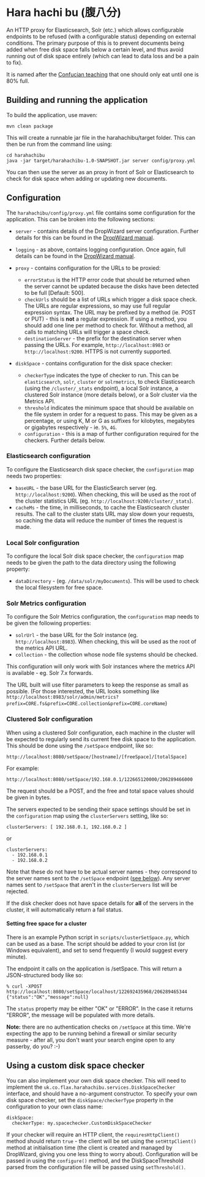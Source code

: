 # Hara hachi bu (腹八分)

An HTTP proxy for Elasticsearch, Solr (etc.) which allows configurable endpoints to be refused (with a configurable status) depending on external conditions. The primary purpose of this is to prevent documents being added when free disk space falls below a certain level, and thus avoid running out of disk space entirely (which can lead to data loss and be a pain to fix).

It is named after the [Confucian teaching](https://en.wikipedia.org/wiki/Hara_hachi_bun_me) that one should only eat until one is 80% full.


## Building and running the application

To build the application, use maven:

    mvn clean package
    
This will create a runnable jar file in the harahachibu/target folder. This can then be run from the command line
using:

    cd harahachibu
    java -jar target/harahachibu-1.0-SNAPSHOT.jar server config/proxy.yml
    
You can then use the server as an proxy in front of Solr or Elasticsearch to check for disk space when adding or
updating new documents.
    

## Configuration

The `harahachibu/config/proxy.yml` file contains some configuration for the application. This can be broken into
the following sections:

- `server` - contains details of the DropWizard server configuration. Further details for this can be found in
the [DropWizard manual](http://www.dropwizard.io/0.9.2/docs/manual/configuration.html).

- `logging` - as above, contains logging configuration. Once again, full details can be found in the
[DropWizard manual](http://www.dropwizard.io/0.9.2/docs/manual/configuration.html).

- `proxy` - contains configuration for the URLs to be proxied:
	- `errorStatus` is the HTTP error code that should be returned when the server cannot be updated because
    the disks have been detected to be full [Default: 500].
    - `checkUrls` should be a list of URLs which trigger a disk space check. The URLs are regular expressions, so
    may use full regular expression syntax. The URL may be prefixed by a method (ie. POST or PUT) - this
    is **not** a regular expression. If using a method, you should add one line per method to check for. Without
    a method, all calls to matching URLs will trigger a space check.
    - `destinationServer` - the prefix for the destination server when passing the URLs. For example,
    `http://localhost:8983` or `http://localhost:9200`. HTTPS is not currently supported.
    
- `diskSpace` - contains configuration for the disk space checker:
	- `checkerType` indicates the type of checker to run. This can be `elasticsearch`, `solr`, `cluster`
	or `solrmetrics`, to
	check Elasticsearch (using the `/cluster/_stats` endpoint), a local Solr instance, a clustered Solr instance
	(more details below), or a Solr cluster via the Metrics API.
	- `threshold` indicates the minimum space that should be available on the file system in order for a request to
	pass. This may be given as a percentage, or using K, M or G as suffixes for kilobytes, megabytes or gigabytes
	respectively - ie. `5%`, `4G`.
	- `configuration` - this is a map of further configuration required for the checkers. Further details below.
	 

### Elasticsearch configuration

To configure the Elasticsearch disk space checker, the `configuration` map needs two properties:

- `baseURL` - the base URL for the ElasticSearch server (eg. `http://localhost:9200`). When checking, this will be
used as the root of the cluster statistics URL (eg. `http://localhost:9200/cluster/_stats`).
- `cacheMs` - the time, in milliseconds, to cache the Elasticsearch cluster results. The call to the cluster
stats URL may slow down your requests, so caching the data will reduce the number of times the request is made.


### Local Solr configuration

To configure the local Solr disk space checker, the `configuration` map needs to be given the path to the data
directory using the following property:

- `dataDirectory` - (eg. `/data/solr/myDocuments`). This will be used to check the local filesystem for free space.


### Solr Metrics configuration

To configure the Solr Metrics configuration, the `configuration` map
needs to be given the following properties:

- `solrUrl` - the base URL for the Solr instance (eg. `http://localhost:8983`).
When checking, this will be used as the root of the metrics API URL.
- `collection` - the collection whose node file systems should be
checked.

This configuration will only work with Solr instances where the metrics
API is available - eg. Solr 7.x forwards.

The URL built will use filter parameters to keep the response as small
as possible. (For those interested, the URL looks something like
`http://localhost:8983/solr/admin/metrics?prefix=CORE.fs&prefix=CORE.collection&prefix=CORE.coreName`)


### Clustered Solr configuration

When using a clustered Solr configuration, each machine in the cluster will be expected to regularly send its current
free disk space to the application. This should be done using the `/setSpace` endpoint, like so:

    http://localhost:8080/setSpace/[hostname]/[freeSpace]/[totalSpace]
    
For example:

    http://localhost:8080/setSpace/192.168.0.1/122665120000/206289466000
    
The request should be a POST, and the free and total space values should be given in bytes.

The servers expected to be sending their space settings should be set in the `configuration` map using the
`clusterServers` setting, like so:

    clusterServers: [ 192.168.0.1, 192.168.0.2 ]
    
or

    clusterServers:
      - 192.168.0.1
      - 192.168.0.2

Note that these do not have to be actual server names - they correspond to the
server names sent to the `/setSpace` endpoint
([see below](#setting-free-space-for-a-cluster)). Any server names sent to
`/setSpace` that aren't in the `clusterServers` list will be rejected.

If the disk checker does not have space details for **all** of the servers in 
the cluster, it will automatically return a fail status.


#### Setting free space for a cluster

There is an example Python script in `scripts/clusterSetSpace.py`, which can be used as a base. The script should
be added to your cron list (or Windows equivalent), and set to send frequently (I would suggest every minute).

The endpoint it calls on the application is /setSpace. This will return a JSON-structured body like so:

```
% curl -XPOST http://localhost:8080/setSpace/localhost/122692435968/206289465344
{"status":"OK","message":null}
```

The `status` property may be either "OK" or "ERROR". In the case it returns "ERROR", the message will be populated
with more details.

**Note:** there are no authentication checks on `/setSpace` at this time.
We're expecting the app to be running behind a firewall or similar security
measure - after all, you don't want your search engine open to any passerby,
do you? :-)


## Using a custom disk space checker

You can also implement your own disk space checker. This will need to
implement the `uk.co.flax.harahachibu.services.DiskSpaceChecker`
interface, and should have a no-argument constructor. To specify your
own disk space checker, set the `diskSpace/checkerType` property in
the configuration to your own class name:

    diskSpace:
      checkerType: my.spacechecker.CustomDiskSpaceChecker
      
If your checker will require an HTTP client, the `requiresHttpClient()` method
should return `true` - the client will be set using the `setHttpClient()`
method at initialisation time (the client is created and managed by 
DropWizard, giving you one less thing to worry about).
Configuration will be passed in using the
`configure()` method, and the DiskSpaceThreshold parsed from the configuration
file will be passed using `setThreshold()`.
